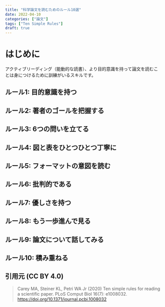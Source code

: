 ```yaml
---
title: "科学論文を読むためのルール10選"
date: 2022-04-10
categories: ["論文"]
tags: ["Ten Simple Rules"]
draft: true
---
```


# はじめに

アクティブリーディング（能動的な読書）、より目的意識を持って論文を読むことは身につけるために訓練がいるスキルです。


## ルール1: 目的意識を持つ





## ルール2: 著者のゴールを把握する

## ルール3: 6つの問いを立てる

## ルール4: 図と表をひとつひとつ丁寧に

## ルール5: フォーマットの意図を読む

## ルール6: 批判的である

## ルール7: 優しさを持つ

## ルール8: もう一歩進んで見る

## ルール9: 論文について話してみる

## ルール10: 積み重ねる


## 引用元 (CC BY 4.0)

> Carey MA, Steiner KL, Petri WA Jr (2020) Ten simple rules for reading a scientific paper. PLoS Comput Biol 16(7): e1008032. https://doi.org/10.1371/journal.pcbi.1008032
